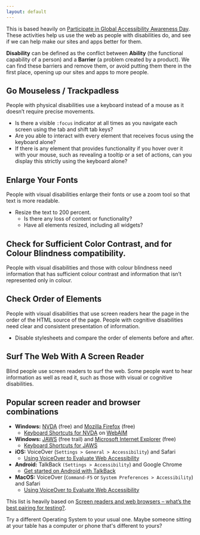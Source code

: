 ```yaml
---
layout: default
---
```


This is based heavily on [Participate in Global Accessibility Awareness Day](http://www.globalaccessibilityawarenessday.org/participate.html). These activities help us use the web as people with disabilities do, and see if we can help make our sites and apps better for them.

**Disability** can be defined as the conflict between **Ability** (the functional capability of a person) and a **Barrier** (a problem created by a product). We can find these barriers and remove them, or avoid putting them there in the first place, opening up our sites and apps to more people.

## Go Mouseless / Trackpadless

People with physical disabilities use a keyboard instead of a mouse as it doesn’t require precise movements.

* Is there a visible `:focus` indicator at all times as you navigate each screen using the tab and shift tab keys?
* Are you able to interact with every element that receives focus using the keyboard alone?
* If there is any element that provides functionality if you hover over it with your mouse, such as revealing a tooltip or a set of actions, can you display this strictly using the keyboard alone?

## Enlarge Your Fonts

People with visual disabilities enlarge their fonts or use a zoom tool so that text is more readable.

* Resize the text to 200 percent.
    * Is there any loss of content or functionality?
    * Have all elements resized, including all widgets?

## Check for Sufficient Color Contrast, and for Colour Blindness compatibility.

People with visual disabilities and those with colour blindness need information that has sufficient colour contrast and information that isn’t represented only in colour.

## Check Order of Elements

People with visual disabilities that use screen readers hear the page in the order of the HTML source of the page. People with cognitive disabilities need clear and consistent presentation of information.

* Disable stylesheets and compare the order of elements before and after.

## Surf The Web With A Screen Reader

Blind people use screen readers to surf the web. Some people want to hear information as well as read it, such as those with visual or cognitive disabilities.

## Popular screen reader and browser combinations

- **Windows:** [NVDA](https://www.nvaccess.org/) (free) and [Mozilla Firefox](https://www.mozilla.org/en-GB/firefox/new/) (free)
    -  [Keyboard Shortcuts for NVDA](http://webaim.org/resources/shortcuts/nvda) on [WebAIM](http://webaim.org/)
- **Windows:** [JAWS](http://www.freedomscientific.com/Downloads/JAWS) (free trail) and [Microsoft Internet Explorer](https://www.microsoft.com/en-za/download/internet-explorer.aspx) (free)
    - [Keyboard Shortcuts for JAWS](http://webaim.org/resources/shortcuts/jaws)
- **iOS:** VoiceOver (`Settings > General > Accessibility`) and Safari
    - [Using VoiceOver to Evaluate Web Accessibility](http://webaim.org/articles/voiceover/)
- **Android:** TalkBack `(Settings > Accessibility`) and Google Chrome
    - [Get started on Android with TalkBack](https://support.google.com/accessibility/android/answer/6283677?hl=en)
- **MacOS:** VoiceOver (`Command-F5` or `System Preferences > Accessibility`) and Safari
    - [Using VoiceOver to Evaluate Web Accessibility](http://webaim.org/articles/voiceover/)

This list is heavily based on [Screen readers and web browsers – what’s the best pairing for testing?](http://hollier.info/browserpairing/).

Try a different Operating System to your usual one. Maybe someone sitting at your table has a computer or phone that's different to yours?
